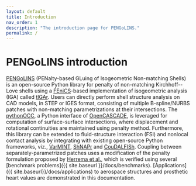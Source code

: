 ```yaml
---
layout: default
title: Introduction
nav_order: 1
description: "The introduction page for PENGoLINS."
permalink: /
---
```


# PENGoLINS introduction

[PENGoLINS](https://github.com/hanzhao2020/PENGoLINS) (PENalty-based GLuing of Isogeometric Non-matching Shells) is an open-source Python library for penalty of non-matching Kirchhoff--Love shells using a [FEniCS](https://fenicsproject.org/)-based implementation of isogeometric analysis (IGA) called [tIGAr](https://github.com/david-kamensky/tIGAr). Users can directly perform shell structure analysis on CAD models, in STEP or IGES format, consisting of multiple B-spline/NURBS patches with non-matching parametrizations at their intersections. The [pythonOCC](https://github.com/tpaviot/pythonocc-core), a Python interface of [OpenCASCADE](https://www.opencascade.com/), is leveraged for computation of surface-surface intersections, where displacement and rotational continuities are maintained using penalty method. Furthermore, this library can be extended to fluid-structure interaction (FSI) and nonlocal contact analysis by integrating with existing open-source Python frameworks, viz., [VarMINT](https://github.com/david-kamensky/VarMINT), [ShNAPr](https://github.com/david-kamensky/ShNAPr) and [CouDALFISh](https://github.com/david-kamensky/CouDALFISh). Coupling between separately-parametrized patches uses a modification of the penalty formulation proposed by [Herrema et al.](https://doi.org/10.1016/j.cma.2018.08.038), which is verified using several [benchmark problems]({{ site.baseurl }}/docs/benchmarks). [Applications]({{ site.baseurl}}/docs/applications) to aerospace structures and prosthetic heart values are demonstrated in this documentation.

<!-- Insert figure -->
<!-- <p align="center">
  <img src="./figures/eVTOL_wing_geometry.png" title="eVTOL wing geometry" width="450">
</p> -->

<!-- Embed pdf into page -->
<!-- <object data="./figures/eVTOL_wing_convergence.pdf" type="application/pdf" width="500px" >
    <embed src="./figures/eVTOL_wing_convergence.pdf">
        <p>This browser does not support PDFs. Please download the PDF to view it: <a href="./figures/eVTOL_wing_convergence.pdf">Download PDF</a>.</p>
    </embed>
</object> -->